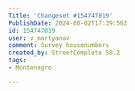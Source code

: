 ```yaml
---
Title: 'Changeset #154747019'
PublishDate: 2024-08-02T17:39:56Z
id: 154747019
user: v_martyanov
comment: Survey housenumbers
created_by: StreetComplete 58.2
tags:
- Montenegro

---
```

